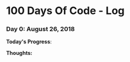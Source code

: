 # 100 Days Of Code - Log

### Day 0: August 26, 2018

**Today's Progress**:

**Thoughts:** <!--I really struggled with CSS, but, overall, I feel like I am slowly getting better at it. Canvas is still new for me, but I managed to figure out some basic functionality.-->

<!--### Day 0: February 30, 2016 (Example 2)
##### (delete me or comment me out)
**Today's Progress**: Fixed CSS, worked on canvas functionality for the app.
.
**Thoughts**: I really struggled with CSS, but, overall, I feel like I am slowly getting better at it. Canvas is still new for me, but I managed to figure out some basic functionality.
.
**Link(s) to work**: [Calculator App](http://www.example.com)
.
### Day 1: June 27, Monday
.
**Today's Progress**: I've gone through many exercises on FreeCodeCamp.
.
**Thoughts** I've recently started coding, and it's a great feeling when I finally solve an algorithm challenge after a lot of attempts and hours spent.
.
**Link(s) to work**
1. [Find the Longest Word in a String](https://www.freecodecamp.com/challenges/find-the-longest-word-in-a-string)
2. [Title Case a Sentence](https://www.freecodecamp.com/challenges/title-case-a-sentence)
-->
